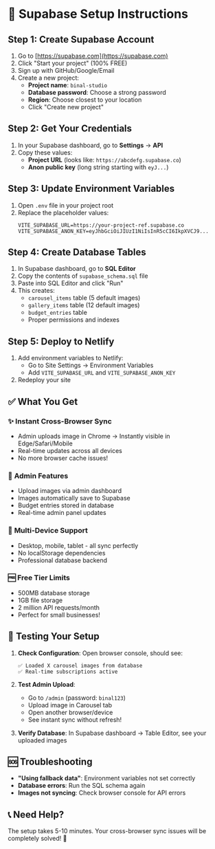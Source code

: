 # 🚀 Supabase Setup Instructions

## Step 1: Create Supabase Account
1. Go to [https://supabase.com](https://supabase.com)
2. Click "Start your project" (100% FREE)
3. Sign up with GitHub/Google/Email
4. Create a new project:
   - **Project name**: `binal-studio` 
   - **Database password**: Choose a strong password
   - **Region**: Choose closest to your location
   - Click "Create new project"

## Step 2: Get Your Credentials
1. In your Supabase dashboard, go to **Settings** → **API**
2. Copy these values:
   - **Project URL** (looks like: `https://abcdefg.supabase.co`)
   - **Anon public key** (long string starting with `eyJ...`)

## Step 3: Update Environment Variables
1. Open `.env` file in your project root
2. Replace the placeholder values:
   ```env
   VITE_SUPABASE_URL=https://your-project-ref.supabase.co
   VITE_SUPABASE_ANON_KEY=eyJhbGciOiJIUzI1NiIsInR5cCI6IkpXVCJ9...
   ```

## Step 4: Create Database Tables
1. In Supabase dashboard, go to **SQL Editor**
2. Copy the contents of `supabase_schema.sql` file
3. Paste into SQL Editor and click "Run"
4. This creates:
   - `carousel_items` table (5 default images)
   - `gallery_items` table (12 default images) 
   - `budget_entries` table
   - Proper permissions and indexes

## Step 5: Deploy to Netlify
1. Add environment variables to Netlify:
   - Go to Site Settings → Environment Variables
   - Add `VITE_SUPABASE_URL` and `VITE_SUPABASE_ANON_KEY`
2. Redeploy your site

## ✅ What You Get

### ✨ **Instant Cross-Browser Sync**
- Admin uploads image in Chrome → Instantly visible in Edge/Safari/Mobile
- Real-time updates across all devices
- No more browser cache issues!

### 🔧 **Admin Features**
- Upload images via admin dashboard
- Images automatically save to Supabase
- Budget entries stored in database
- Real-time admin panel updates

### 📱 **Multi-Device Support**  
- Desktop, mobile, tablet - all sync perfectly
- No localStorage dependencies
- Professional database backend

### 🆓 **Free Tier Limits**
- 500MB database storage
- 1GB file storage  
- 2 million API requests/month
- Perfect for small businesses!

## 🔧 Testing Your Setup

1. **Check Configuration**: Open browser console, should see:
   ```
   ✅ Loaded X carousel images from database
   ✅ Real-time subscriptions active  
   ```

2. **Test Admin Upload**: 
   - Go to `/admin` (password: `binal123`)
   - Upload image in Carousel tab
   - Open another browser/device
   - See instant sync without refresh!

3. **Verify Database**: In Supabase dashboard → Table Editor, see your uploaded images

## 🆘 Troubleshooting

- **"Using fallback data"**: Environment variables not set correctly
- **Database errors**: Run the SQL schema again
- **Images not syncing**: Check browser console for API errors

## 📞 Need Help?
The setup takes 5-10 minutes. Your cross-browser sync issues will be completely solved! 🎉